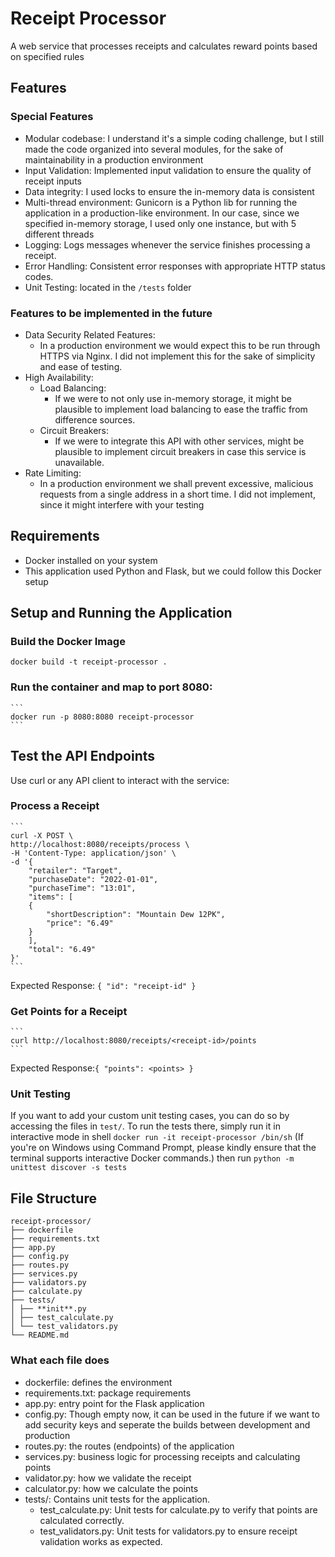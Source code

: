 # Receipt Processor

A web service that processes receipts and calculates reward points based on specified rules

## Features

### Special Features

- Modular codebase: I understand it's a simple coding challenge, but I still made the code organized into several modules, for the sake of maintainability in a production environment
- Input Validation: Implemented input validation to ensure the quality of receipt inputs
- Data integrity: I used locks to ensure the in-memory data is consistent
- Multi-thread environment: Gunicorn is a Python lib for running the application in a production-like environment.
  In our case, since we specified in-memory storage, I used only one instance, but with 5 different threads
- Logging: Logs messages whenever the service finishes processing a receipt.
- Error Handling: Consistent error responses with appropriate HTTP status codes.
- Unit Testing: located in the `/tests` folder

### Features to be implemented in the future

- Data Security Related Features:
  - In a production environment we would expect this to be run through HTTPS via Nginx. I did not implement this for the sake of simplicity and ease of testing.
- High Availability:
  - Load Balancing:
    - If we were to not only use in-memory storage, it might be plausible to implement load balancing to ease the traffic from difference sources.
  - Circuit Breakers:
    - If we were to integrate this API with other services, might be plausible to implement circuit breakers in case this service is unavailable.
- Rate Limiting:
  - In a production environment we shall prevent excessive, malicious requests from a single address in a short time. I did not implement, since it might interfere with your testing

## Requirements

- Docker installed on your system
- This application used Python and Flask, but we could follow this Docker setup

## Setup and Running the Application

### Build the Docker Image

```
docker build -t receipt-processor .
```

### Run the container and map to port 8080:

    ```
    docker run -p 8080:8080 receipt-processor
    ```

## Test the API Endpoints

Use curl or any API client to interact with the service:

### Process a Receipt

    ```
    curl -X POST \
    http://localhost:8080/receipts/process \
    -H 'Content-Type: application/json' \
    -d '{
        "retailer": "Target",
        "purchaseDate": "2022-01-01",
        "purchaseTime": "13:01",
        "items": [
        {
            "shortDescription": "Mountain Dew 12PK",
            "price": "6.49"
        }
        ],
        "total": "6.49"
    }'
    ```

Expected Response:
`{
        "id": "receipt-id"
    }
  `

### Get Points for a Receipt

    ```
    curl http://localhost:8080/receipts/<receipt-id>/points
    ```

Expected Response:`{
    "points": <points>
    }`

### Unit Testing

If you want to add your custom unit testing cases, you can do so by accessing the files in `test/`. To run the tests there, simply run it in interactive mode in shell
`docker run -it receipt-processor /bin/sh` (If you're on Windows using Command Prompt, please kindly ensure that the terminal supports interactive Docker commands.)
then run
`python -m unittest discover -s tests`

## File Structure

```
receipt-processor/
├── dockerfile
├── requirements.txt
├── app.py
├── config.py
├── routes.py
├── services.py
├── validators.py
├── calculate.py
├── tests/
│ ├── **init**.py
│ ├── test_calculate.py
│ └── test_validators.py
└── README.md
```

### What each file does

- dockerfile: defines the environment
- requirements.txt: package requirements
- app.py: entry point for the Flask application
- config.py: Though empty now, it can be used in the future if we want to add security keys and seperate the builds between development and production
- routes.py: the routes (endpoints) of the application
- services.py: business logic for processing receipts and calculating points
- validator.py: how we validate the receipt
- calculator.py: how we calculate the points
- tests/: Contains unit tests for the application.
  - test_calculate.py: Unit tests for calculate.py to verify that points are calculated correctly.
  - test_validators.py: Unit tests for validators.py to ensure receipt validation works as expected.
